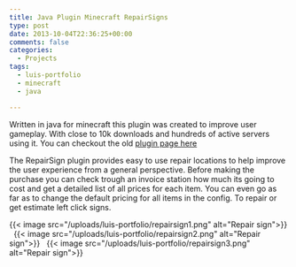 ```yaml
---
title: Java Plugin Minecraft RepairSigns
type: post
date: 2013-10-04T22:36:25+00:00
comments: false
categories:
  - Projects
tags:
  - luis-portfolio
  - minecraft
  - java

---
```


Written in java for minecraft this plugin was created to improve user gameplay. With close to 10k downloads and hundreds of active servers using it. You can checkout the old [plugin page here](https://dev.bukkit.org/projects/repairsign)

The RepairSign plugin provides easy to use repair locations to help improve the user experience from a general perspective. Before making the purchase you can check trough an invoice station how much its going to cost and get a detailed list of all prices for each item. You can even go as far as to change the default pricing for all items in the config. To repair or get estimate left click signs.

<!--more-->


{{< image src="/uploads/luis-portfolio/repairsign1.png" alt="Repair sign">}}
&nbsp;
{{< image src="/uploads/luis-portfolio/repairsign2.png" alt="Repair sign">}}
&nbsp;
{{< image src="/uploads/luis-portfolio/repairsign3.png" alt="Repair sign">}}


